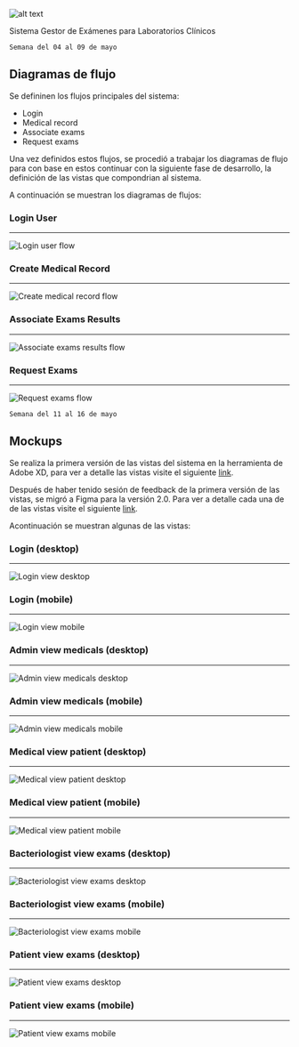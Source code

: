 ![alt text](http://resource.intidev.info/InVitro/Invitro_logo.png "Logo")

Sistema Gestor de Exámenes para Laboratorios Clínicos

```Semana del 04 al 09 de mayo```

## Diagramas de flujo

Se defininen los  flujos principales del sistema:

- Login
- Medical record
- Associate exams
- Request exams

Una vez definidos estos flujos, se procedió a trabajar los diagramas de flujo para con base en estos continuar con la siguiente fase de desarrollo, la definición de las vistas que compondrian al sistema.

A continuación se muestran los diagramas de flujos:

### Login User
___
![Login user flow](http://resource.intidev.info/InVitro/Flow%20diagram%201-Login.png "Login user flow")

### Create Medical Record
___
![Create medical record flow](http://resource.intidev.info/InVitro/Flow%20diagram%202-%20Medical%20Record.png "Create medical record flow")

### Associate Exams Results
___

![Associate exams results flow](http://resource.intidev.info/InVitro/Flow%20diagram%203-Associate%20Exams.png "Associate exams results flow")

### Request Exams
___

![Request exams flow](http://resource.intidev.info/InVitro/Flow%20diagram%204-Request%20Exams.png "Request exams flow")


```Semana del 11 al 16 de mayo```

## Mockups

Se realiza la primera versión de las vistas del sistema en la herramienta de Adobe XD, para ver a detalle las vistas visite el siguiente [link](https://xd.adobe.com/view/b6868571-43f4-40e5-4fd5-53f0c756ac41-c0b7/grid/).

Después de haber tenido sesión de feedback de la primera versión de las vistas, se migró a Figma para la versión 2.0. Para ver a detalle cada una de de las vistas visite el siguiente [link](https://www.figma.com/file/Sg7Ofv75riMgjiFjw62mtU/In-Vitro?node-id=74%3A587).

Acontinuación se muestran algunas de las vistas:

### Login (desktop)
___
![Login view desktop](http://resource.intidev.info/InVitro/Frames/Login.jpg "Login view desktop")

### Login (mobile)
___
![Login view mobile](http://resource.intidev.info/InVitro/Frames/Login_mobile.jpg "Login view mobile")

### Admin view medicals (desktop)
___
![Admin view medicals desktop](http://resource.intidev.info/InVitro/Frames/Admin_vista_medicos.jpg "Admin view medicals desktop")

### Admin view medicals (mobile)
___
![Admin view medicals mobile](http://resource.intidev.info/InVitro/Frames/Admin_vista_medico_mobile.jpg "Admin view medicals mobile")

### Medical view patient (desktop)
___
![Medical view patient desktop](http://resource.intidev.info/InVitro/Frames/Medico_info_paciente.jpg "Medical view patient desktop")

### Medical view patient (mobile)
___
![Medical view patient mobile](http://resource.intidev.info/InVitro/Frames/Medico_info_paciente_mobile.jpg "Medical view patient mobile")

### Bacteriologist view exams (desktop)
___
![Bacteriologist view exams desktop](http://resource.intidev.info/InVitro/Frames/Bacteriologo_examenes_pendientes.jpg "Bacteriologist view examen desktop")

### Bacteriologist view exams (mobile)
___
![Bacteriologist view exams mobile](http://resource.intidev.info/InVitro/Frames/Bacteriologo_examenes_pendientes_mobile.jpg "Bacteriologist view examen mobile")

### Patient view exams (desktop)
___
![Patient view exams desktop](http://resource.intidev.info/InVitro/Frames/Paciente_examenes.jpg "Patient view exams desktop")

### Patient view exams (mobile)
___
![Patient view exams mobile](http://resource.intidev.info/InVitro/Frames/Paciente_examenes_mobile.jpg "Patient view exams mobile")



